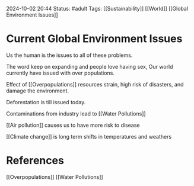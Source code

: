 2024-10-02 20:44
Status: #adult
Tags: [[Sustainability]] [[World]] [[Global Environment Issues]]
# Current Global Environment Issues

Us the human is the issues to all of these problems.

The word keep on expanding and people love having sex, Our world currently have issued with over populations.

Effect of [[Overpopulations]] resources strain, high risk of disasters, and damage the environment.

Deforestation is till issued today.

Contaminations from industry lead to [[Water Pollutions]]

[[Air pollution]] causes us to have more risk to disease

[[Climate change]] is long term shifts in temperatures and weathers
# References
[[Overpopulations]]
[[Water Pollutions]]